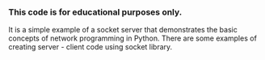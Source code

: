 ### This code is for educational purposes only. 

It is a simple example of a socket server that demonstrates the basic concepts of network programming in Python. 
There are some examples of creating server - client code using socket library.
